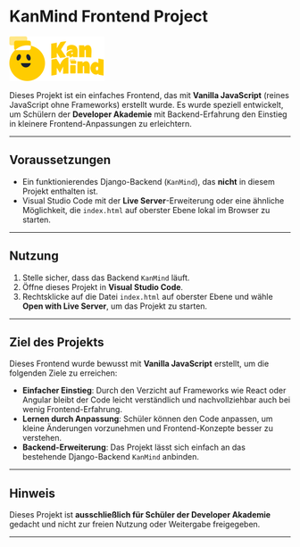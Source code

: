 # KanMind Frontend Project

![KanMind Logo](assets/icons/logo_icon.svg)

Dieses Projekt ist ein einfaches Frontend, das mit **Vanilla JavaScript** (reines JavaScript ohne Frameworks) erstellt wurde. Es wurde speziell entwickelt, um Schülern der **Developer Akademie** mit Backend-Erfahrung den Einstieg in kleinere Frontend-Anpassungen zu erleichtern.

---

## Voraussetzungen

- Ein funktionierendes Django-Backend (`KanMind`), das **nicht** in diesem Projekt enthalten ist.
- Visual Studio Code mit der **Live Server**-Erweiterung oder eine ähnliche Möglichkeit, die `index.html` auf oberster Ebene lokal im Browser zu starten.

---

## Nutzung

1. Stelle sicher, dass das Backend `KanMind` läuft.
2. Öffne dieses Projekt in **Visual Studio Code**.
3. Rechtsklicke auf die Datei `index.html` auf oberster Ebene und wähle **Open with Live Server**, um das Projekt zu starten.

---

## Ziel des Projekts

Dieses Frontend wurde bewusst mit **Vanilla JavaScript** erstellt, um die folgenden Ziele zu erreichen:

- **Einfacher Einstieg**: Durch den Verzicht auf Frameworks wie React oder Angular bleibt der Code leicht verständlich und nachvollziehbar auch bei wenig Frontend-Erfahrung.
- **Lernen durch Anpassung**: Schüler können den Code anpassen, um kleine Änderungen vorzunehmen und Frontend-Konzepte besser zu verstehen.
- **Backend-Erweiterung**: Das Projekt lässt sich einfach an das bestehende Django-Backend `KanMind` anbinden.

---

## Hinweis

Dieses Projekt ist **ausschließlich für Schüler der Developer Akademie** gedacht und nicht zur freien Nutzung oder Weitergabe freigegeben.

---
